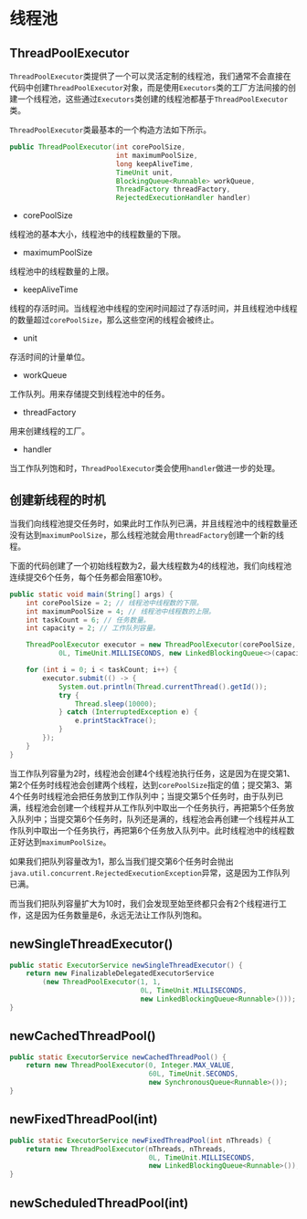 # 线程池

## ThreadPoolExecutor

`ThreadPoolExecutor`类提供了一个可以灵活定制的线程池，我们通常不会直接在代码中创建`ThreadPoolExecutor`对象，而是使用`Executors`类的工厂方法间接的创建一个线程池，这些通过`Executors`类创建的线程池都基于`ThreadPoolExecutor`类。

`ThreadPoolExecutor`类最基本的一个构造方法如下所示。

```java
public ThreadPoolExecutor(int corePoolSize,
                          int maximumPoolSize,
                          long keepAliveTime,
                          TimeUnit unit,
                          BlockingQueue<Runnable> workQueue,
                          ThreadFactory threadFactory,
                          RejectedExecutionHandler handler)
```

- corePoolSize

线程池的基本大小，线程池中的线程数量的下限。

- maximumPoolSize

线程池中的线程数量的上限。

- keepAliveTime

线程的存活时间。当线程池中线程的空闲时间超过了存活时间，并且线程池中线程的数量超过`corePoolSize`，那么这些空闲的线程会被终止。

- unit

存活时间的计量单位。

- workQueue

工作队列。用来存储提交到线程池中的任务。

- threadFactory

用来创建线程的工厂。

- handler

当工作队列饱和时，`ThreadPoolExecutor`类会使用`handler`做进一步的处理。

## 创建新线程的时机

当我们向线程池提交任务时，如果此时工作队列已满，并且线程池中的线程数量还没有达到`maximumPoolSize`，那么线程池就会用`threadFactory`创建一个新的线程。

下面的代码创建了一个初始线程数为2，最大线程数为4的线程池，我们向线程池连续提交6个任务，每个任务都会阻塞10秒。

```java
public static void main(String[] args) {
    int corePoolSize = 2; // 线程池中线程数的下限。
    int maximumPoolSize = 4; // 线程池中线程数的上限。
    int taskCount = 6; // 任务数量。
    int capacity = 2; // 工作队列容量。

    ThreadPoolExecutor executor = new ThreadPoolExecutor(corePoolSize, maximumPoolSize,
            0L, TimeUnit.MILLISECONDS, new LinkedBlockingQueue<>(capacity));

    for (int i = 0; i < taskCount; i++) {
        executor.submit(() -> {
            System.out.println(Thread.currentThread().getId());
            try {
                Thread.sleep(10000);
            } catch (InterruptedException e) {
                e.printStackTrace();
            }
        });
    }
}
```

当工作队列容量为2时，线程池会创建4个线程池执行任务，这是因为在提交第1、第2个任务时线程池会创建两个线程，达到`corePoolSize`指定的值；提交第3、第4个任务时线程池会把任务放到工作队列中；当提交第5个任务时，由于队列已满，线程池会创建一个线程并从工作队列中取出一个任务执行，再把第5个任务放入队列中；当提交第6个任务时，队列还是满的，线程池会再创建一个线程并从工作队列中取出一个任务执行，再把第6个任务放入队列中。此时线程池中的线程数正好达到`maximumPoolSize`。

如果我们把队列容量改为1，那么当我们提交第6个任务时会抛出`java.util.concurrent.RejectedExecutionException`异常，这是因为工作队列已满。

而当我们把队列容量扩大为10时，我们会发现至始至终都只会有2个线程进行工作，这是因为任务数量是6，永远无法让工作队列饱和。

## newSingleThreadExecutor()

```java
public static ExecutorService newSingleThreadExecutor() {
    return new FinalizableDelegatedExecutorService
        (new ThreadPoolExecutor(1, 1,
                                0L, TimeUnit.MILLISECONDS,
                                new LinkedBlockingQueue<Runnable>()));
}
```

## newCachedThreadPool()

```java
public static ExecutorService newCachedThreadPool() {
    return new ThreadPoolExecutor(0, Integer.MAX_VALUE,
                                  60L, TimeUnit.SECONDS,
                                  new SynchronousQueue<Runnable>());
}
```

## newFixedThreadPool(int)

```java
public static ExecutorService newFixedThreadPool(int nThreads) {
    return new ThreadPoolExecutor(nThreads, nThreads,
                                  0L, TimeUnit.MILLISECONDS,
                                  new LinkedBlockingQueue<Runnable>());
}
```

## newScheduledThreadPool(int)
